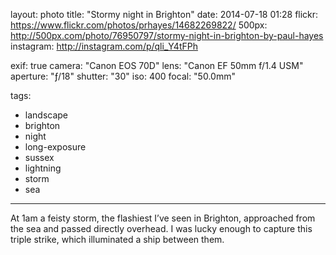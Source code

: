 layout: photo
title: "Stormy night in Brighton"
date: 2014-07-18 01:28
flickr: https://www.flickr.com/photos/prhayes/14682269822/
500px: http://500px.com/photo/76950797/stormy-night-in-brighton-by-paul-hayes
instagram: http://instagram.com/p/qli_Y4tFPh

exif: true
camera: "Canon EOS 70D"
lens: "Canon EF 50mm f/1.4 USM"
aperture: "ƒ/18"
shutter: "30"
iso: 400
focal: "50.0mm"

tags:
  - landscape
  - brighton
  - night
  - long-exposure
  - sussex
  - lightning
  - storm
  - sea
---

At 1am a feisty storm, the flashiest I’ve seen in Brighton, approached from the sea and passed directly overhead. I was lucky enough to capture this triple strike, which illuminated a ship between them.
